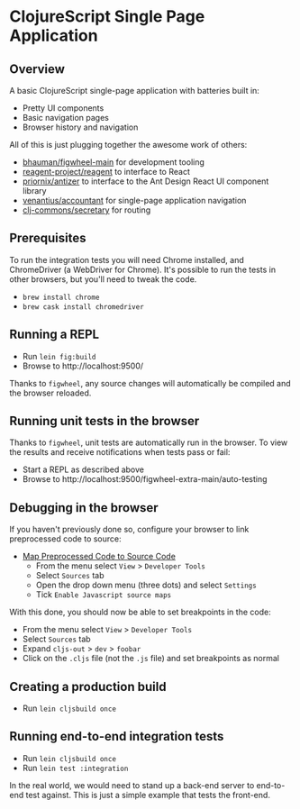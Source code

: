 # ClojureScript Single Page Application #

## Overview ##

A basic ClojureScript single-page application with batteries built in:

- Pretty UI components
- Basic navigation pages
- Browser history and navigation

All of this is just plugging together the awesome work of others:

- [bhauman/figwheel-main](https://github.com/bhauman/figwheel-main) for development tooling
- [reagent-project/reagent](https://github.com/reagent-project/reagent) to interface to React
- [priornix/antizer](https://github.com/priornix/antizer) to interface to the Ant Design React UI component library
- [venantius/accountant](https://github.com/venantius/accountant) for single-page application navigation
- [clj-commons/secretary](https://github.com/clj-commons/secretary) for routing

## Prerequisites ##

To run the integration tests you will need Chrome installed, and ChromeDriver (a WebDriver for Chrome). It's possible to
run the tests in other browsers, but you'll need to tweak the code.

- `brew install chrome`
- `brew cask install chromedriver`

## Running a REPL ##

- Run `lein fig:build`
- Browse to http://localhost:9500/

Thanks to `figwheel`, any source changes will automatically be compiled and the browser reloaded.

## Running unit tests in the browser ##

Thanks to `figwheel`, unit tests are automatically run in the browser. To view the results and receive notifications when
tests pass or fail:

- Start a REPL as described above
- Browse to http://localhost:9500/figwheel-extra-main/auto-testing

## Debugging in the browser ##

If you haven't previously done so, configure your browser to link preprocessed code to source:

- [Map Preprocessed Code to Source Code](https://developers.google.com/web/tools/chrome-devtools/javascript/source-maps?hl=en)
    - From the menu select `View` > `Developer Tools`
    - Select `Sources` tab
    - Open the drop down menu (three dots) and select `Settings`
    - Tick `Enable Javascript source maps`

With this done, you should now be able to set breakpoints in the code:

- From the menu select `View` > `Developer Tools`
- Select `Sources` tab
- Expand `cljs-out` > `dev` > `foobar`
- Click on the `.cljs` file (not the `.js` file) and set breakpoints as normal

## Creating a production build ##

- Run `lein cljsbuild once`

## Running end-to-end integration tests ##

- Run `lein cljsbuild once`
- Run `lein test :integration`

In the real world, we would need to stand up a back-end server to end-to-end test against. This is just a simple example
that tests the front-end.
